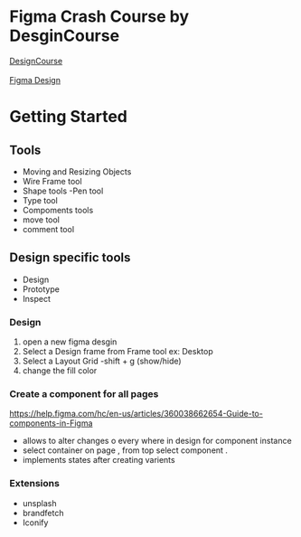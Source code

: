 # Figma Crash Course by DesginCourse
  [DesignCourse](https://youtu.be/o1nCmiW6auE?si=URG7zjAuKKcdMEiz)
<br>  
[Figma Design](https://www.figma.com/) 

# Getting Started
## Tools
  - Moving and Resizing Objects
  - Wire Frame tool
  - Shape tools
  -Pen tool
  - Type  tool
  - Compoments tools
  - move tool
  - comment tool
## Design specific tools
  - Design
  - Prototype
  - Inspect
### Design
 1. open a new figma desgin
 2. Select a Design frame from Frame tool  ex: Desktop 
 3. Select a Layout Grid -shift + g (show/hide)
 4. change the fill color

### Create a component for all pages
https://help.figma.com/hc/en-us/articles/360038662654-Guide-to-components-in-Figma
  - allows to alter changes o every where in design for component instance
  - select container on page , from top select component .
  - implements states after creating varients

### Extensions
  - unsplash
  - brandfetch
  - Iconify